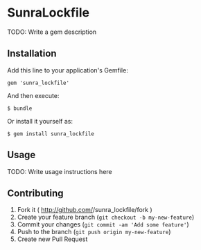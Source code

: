 # SunraLockfile

TODO: Write a gem description

## Installation

Add this line to your application's Gemfile:

    gem 'sunra_lockfile'

And then execute:

    $ bundle

Or install it yourself as:

    $ gem install sunra_lockfile

## Usage

TODO: Write usage instructions here

## Contributing

1. Fork it ( http://github.com/<my-github-username>/sunra_lockfile/fork )
2. Create your feature branch (`git checkout -b my-new-feature`)
3. Commit your changes (`git commit -am 'Add some feature'`)
4. Push to the branch (`git push origin my-new-feature`)
5. Create new Pull Request
